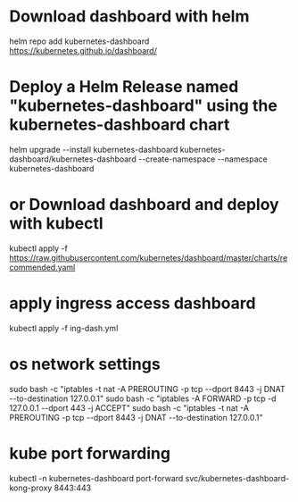 # Download dashboard with helm
helm repo add kubernetes-dashboard https://kubernetes.github.io/dashboard/
# Deploy a Helm Release named "kubernetes-dashboard" using the kubernetes-dashboard chart
helm upgrade --install kubernetes-dashboard kubernetes-dashboard/kubernetes-dashboard --create-namespace --namespace kubernetes-dashboard

# or Download dashboard and deploy with kubectl
kubectl apply -f https://raw.githubusercontent.com/kubernetes/dashboard/master/charts/recommended.yaml 

# apply ingress access dashboard
kubectl apply -f ing-dash.yml 

# os network settings 
sudo bash -c "iptables -t nat -A PREROUTING -p tcp --dport 8443 -j DNAT --to-destination 127.0.0.1"
sudo bash -c "iptables -A FORWARD -p tcp -d 127.0.0.1 --dport 443 -j ACCEPT"
sudo bash -c "iptables -t nat -A PREROUTING -p tcp --dport 8443 -j DNAT --to-destination 127.0.0.1"

# kube port forwarding
kubectl -n kubernetes-dashboard port-forward svc/kubernetes-dashboard-kong-proxy 8443:443
